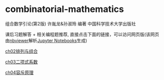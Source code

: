 # combinatorial-mathematics

组合数学引论(第2版) 许胤龙&孙淑玲 编著 中国科学技术大学出版社

课后习题解答 + 相关编程题推荐, 直接点击下面的链接，可以访问网页版(该网页由[nbviewer](https://nbviewer.jupyter.org/)解析[Jupyter Notebooks](https://jupyter.org/)生成)

[ch02排列与组合](https://nbviewer.jupyter.org/github/liuzengh/combinatorial-mathematics/blob/master/ch02%E6%8E%92%E5%88%97%E4%B8%8E%E7%BB%84%E5%90%88.ipynb)

[ch03二项式系数](https://nbviewer.jupyter.org/github/liuzengh/combinatorial-mathematics/blob/master/ch03%E4%BA%8C%E9%A1%B9%E5%BC%8F%E7%B3%BB%E6%95%B0.ipynb)

[ch04容斥原理](https://nbviewer.jupyter.org/github/liuzengh/combinatorial-mathematics/blob/master/ch04容斥原理.ipynb)
